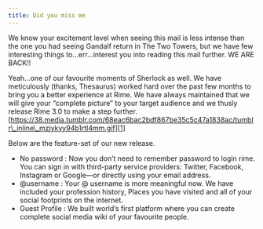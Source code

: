 ```yaml
---
title: Did you miss me
---
```


We know your excitement level when seeing this mail is less intense than the one you had seeing Gandalf return in The Two Towers, but we have few interesting things to…err…interest you into reading this mail further. 
WE ARE BACK!!

Yeah…one of our favourite moments of Sherlock as well.
We have meticulously (thanks, Thesaurus) worked hard over the past few months to bring you a better experience at Rime. We have always maintained that we will give your “complete picture” to your target audience and we thusly release Rime 3.0 to make a step further. 
[https://38.media.tumblr.com/68eac6bac2bdf867be35c5c47a1838ac/tumblr\_inline\_mzjykyy94b1rtl4mm.gif][1]

Below are the feature-set of our new release.

- No password : Now you don’t need to remember password to login rime. You can sign in with third-party service providers: Twitter, Facebook, Instagram or Google—or directly using your email address. 
- @username : Your @ username is more meaningful now. We have included your profession history, Places you have visited and all of your social footprints on the internet.
- Guest Profile : We built world’s first platform where you can create complete social media wiki of your favourite people. 
	 



[1]:	https://38.media.tumblr.com/68eac6bac2bdf867be35c5c47a1838ac/tumblr_inline_mzjykyy94b1rtl4mm.gif